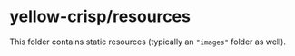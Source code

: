# yellow-crisp/resources

This folder contains static resources (typically an `"images"` folder as well).
